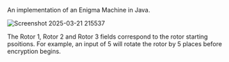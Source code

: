 An implementation of an Enigma Machine in Java.

![Screenshot 2025-03-21 215537](https://github.com/user-attachments/assets/b414655c-a1c9-4bfa-95d3-583654481ebf)


The Rotor 1, Rotor 2 and Rotor 3 fields correspond to the rotor starting psoitions. For example,
an input of 5 will rotate the rotor by 5 places before encryption begins.
